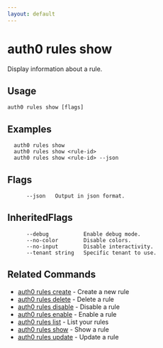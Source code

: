 ```yaml
---
layout: default
---
```

# auth0 rules show

Display information about a rule.

## Usage
```
auth0 rules show [flags]
```

## Examples

```
  auth0 rules show 
  auth0 rules show <rule-id>
  auth0 rules show <rule-id> --json
```


## Flags

```
      --json   Output in json format.
```


## InheritedFlags

```
      --debug           Enable debug mode.
      --no-color        Disable colors.
      --no-input        Disable interactivity.
      --tenant string   Specific tenant to use.
```


## Related Commands

- [auth0 rules create](auth0_rules_create.md) - Create a new rule
- [auth0 rules delete](auth0_rules_delete.md) - Delete a rule
- [auth0 rules disable](auth0_rules_disable.md) - Disable a rule
- [auth0 rules enable](auth0_rules_enable.md) - Enable a rule
- [auth0 rules list](auth0_rules_list.md) - List your rules
- [auth0 rules show](auth0_rules_show.md) - Show a rule
- [auth0 rules update](auth0_rules_update.md) - Update a rule


